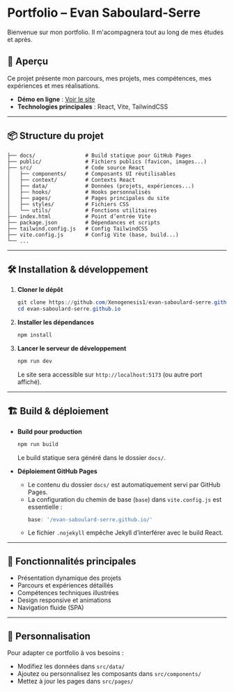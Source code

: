# Portfolio – Evan Saboulard-Serre

Bienvenue sur mon portfolio. Il m'acompagnera tout au long de mes études et après.

## 🚀 Aperçu

Ce projet présente mon parcours, mes projets, mes compétences, mes expériences et mes réalisations.

- **Démo en ligne** : [Voir le site](https://xenogenesis1.github.io/evan-saboulard-serre.github.io/)
- **Technologies principales** : React, Vite, TailwindCSS

---

## 📦 Structure du projet

```
├── docs/                # Build statique pour GitHub Pages
├── public/              # Fichiers publics (favicon, images...)
├── src/                 # Code source React
│   ├── components/      # Composants UI réutilisables
│   ├── context/         # Contexts React
│   ├── data/            # Données (projets, expériences...)
│   ├── hooks/           # Hooks personnalisés
│   ├── pages/           # Pages principales du site
│   ├── styles/          # Fichiers CSS
│   └── utils/           # Fonctions utilitaires
├── index.html           # Point d’entrée Vite
├── package.json         # Dépendances et scripts
├── tailwind.config.js   # Config TailwindCSS
├── vite.config.js       # Config Vite (base, build...)
└── ...
```

---

## 🛠️ Installation & développement

1. **Cloner le dépôt**
   ```powershell
   git clone https://github.com/Xenogenesis1/evan-saboulard-serre.github.io.git
   cd evan-saboulard-serre.github.io
   ```
2. **Installer les dépendances**
   ```powershell
   npm install
   ```
3. **Lancer le serveur de développement**
   ```powershell
   npm run dev
   ```
   Le site sera accessible sur `http://localhost:5173` (ou autre port affiché).

---

## 🏗️ Build & déploiement

- **Build pour production**
  ```powershell
  npm run build
  ```
  Le build statique sera généré dans le dossier `docs/`.

- **Déploiement GitHub Pages**
  - Le contenu du dossier `docs/` est automatiquement servi par GitHub Pages.
  - La configuration du chemin de base (`base`) dans `vite.config.js` est essentielle :
    ```js
    base: '/evan-saboulard-serre.github.io/'
    ```
  - Le fichier `.nojekyll` empêche Jekyll d’interférer avec le build React.

---

## 🧩 Fonctionnalités principales

- Présentation dynamique des projets
- Parcours et expériences détaillés
- Compétences techniques illustrées
- Design responsive et animations
- Navigation fluide (SPA)

---

## 📝 Personnalisation

Pour adapter ce portfolio à vos besoins :
- Modifiez les données dans `src/data/`
- Ajoutez ou personnalisez les composants dans `src/components/`
- Mettez à jour les pages dans `src/pages/`

